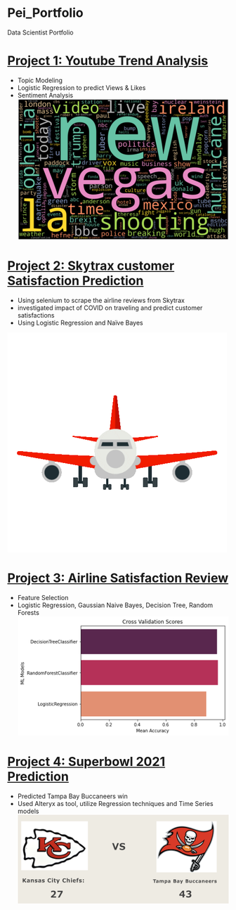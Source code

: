 # Pei_Portfolio
Data Scientist Portfolio

# [Project 1: Youtube Trend Analysis](https://github.com/ChengpeiLIu/Pei_Portfolio/tree/main/Youtube%20Trend%20Analysis)
* Topic Modeling
* Logistic Regression to predict Views & Likes
* Sentiment Analysis
![](https://github.com/ChengpeiLIu/Pei_Portfolio/blob/main/images/3.png)

# [Project 2: Skytrax customer Satisfaction Prediction](https://github.com/ChengpeiLIu/Pei_Portfolio/tree/main/Skytrax%20Airline%20Review) 
* Using selenium to scrape the airline reviews from Skytrax
* investigated impact of COVID on traveling and predict customer satisfactions 
* Using Logistic Regression and Naïve Bayes

![](https://github.com/ChengpeiLIu/Pei_Portfolio/blob/main/images/giphy%20(1).gif)

# [Project 3: Airline Satisfaction Review](https://github.com/ChengpeiLIu/Pei_Portfolio/tree/main/Airline%20Passenger%20Satisfaction%20Prediction)
* Feature Selection
* Logistic Regression, Gaussian Naive Bayes, Decision Tree, Random Forests
![](https://github.com/ChengpeiLIu/Pei_Portfolio/blob/main/images/download%20(2).png)

# [Project 4: Superbowl 2021 Prediction](https://github.com/ChengpeiLIu/Pei_Portfolio/tree/main/Superbowl%20Prediction%202021)
* Predicted Tampa Bay Buccaneers win 
* Used Alteryx as tool, utilize Regression techniques and Time Series models 
![](https://github.com/ChengpeiLIu/Pei_Portfolio/blob/main/images/Screen%20Shot%202021-05-17%20at%2010.06.31%20PM.png)
